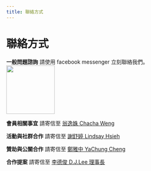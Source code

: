 ```yaml
---
title: 聯絡方式
---
```

# 聯絡方式

**一般問題諮詢**
請使用 facebook messenger 立刻聯絡我們。
[<img style="width: 128px" src="https://i.imgur.com/uiCmo7N.png">](https://m.me/ixda.tw)


**會員相關事宜**
請寄信至 [翁逸姝 Chacha Weng](mailto:Chacha@ixda.org.tw)

**活動與社群合作**
請寄信至 [謝舒婷 Lindsay Hsieh](mailto:lindsay.hsieh@ixda.org.tw)

**贊助與公關合作**
請寄信至 [鄭雅中 YaChung Cheng](mailto:vic.cheng@ixda.org.tw)

**合作提案**
請寄信至 [李德俊 D.J.Lee 理事長](mailto:djlee@ixda.org.tw)


